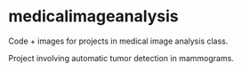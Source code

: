# medicalimageanalysis
Code + images for projects in medical image analysis class.

Project involving automatic tumor detection in mammograms.
